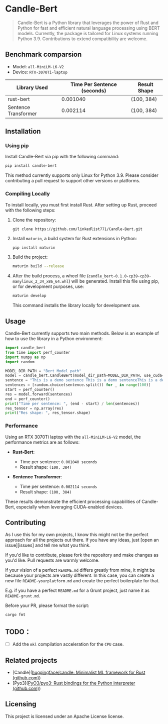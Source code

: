 # Candle-Bert
> Candle-Bert is a Python library that leverages the power of Rust and Python for fast and efficient natural language processing using BERT models. Currently, the package is tailored for Linux systems running Python 3.9. Contributions to extend compatibility are welcome.

## Benchmark comparsion

- Model:  `all-MiniLM-L6-V2`
- Device: `RTX-3070Ti-laptop`

| Library Used         | Time Per Sentence (seconds) | Result Shape |
| -------------------- | --------------------------- | ------------ |
| rust-bert            | 0.001040                    | (100, 384)   |
| Sentence Transformer | 0.002114                    | (100, 384)   |

## Installation

### Using pip

Install Candle-Bert via pip with the following command:

```bash
pip install candle-bert
```

This method currently supports only Linux for Python 3.9. Please consider contributing a pull request to support other versions or platforms.

### Compiling Locally

To install locally, you must first install Rust. After setting up Rust, proceed with the following steps:

1. Clone the repository:
   ```shell
   git clone https://github.com/linkedlist771/Candle-Bert.git
   ```

2. Install `maturin`, a build system for Rust extensions in Python:
   ```bash
   pip install maturin
   ```

3. Build the project:
   ```bash
   maturin build --release
   ```

4. After the build process, a wheel file (`candle_bert-0.1.0-cp39-cp39-manylinux_2_34_x86_64.whl`) will be generated. Install this file using pip, or for development purposes, use:
   ```bash
   maturin develop
   ```

   This command installs the library locally for development use.

## Usage

Candle-Bert currently supports two main methods. Below is an example of how to use the library in a Python environment:

```python
import candle_bert
from time import perf_counter
import numpy as np
import random

MODEL_DIR_PATH = "Bert Model path"
model = candle_bert.CandleBert(model_dir_path=MODEL_DIR_PATH, use_cuda=True, use_pth=True, approximate_gelu=False)
sentence = "This is a demo sentence This is a demo sentenceThis is a demo sentenceThis is a demo sentence"
sentences = [random.choice(sentence.split()) for _ in range(100)]
start = perf_counter()
res = model.forward(sentences)
end = perf_counter()
print("Time per sentence: ", (end - start) / len(sentences))
res_tensor = np.array(res)
print("Res shape: ", res_tensor.shape)
```

### Performance

Using an RTX 3070Ti laptop with the `all-MiniLM-L6-V2` model, the performance metrics are as follows:

- **Rust-Bert**:
  - Time per sentence: `0.001040 seconds`
  - Result shape: `(100, 384)`

- **Sentence Transformer**:
  - Time per sentence: `0.002114 seconds`
  - Result shape: `(100, 384)`

These results demonstrate the efficient processing capabilities of Candle-Bert, especially when leveraging CUDA-enabled devices.

## Contributing

As I use this for my own projects, I know this might not be the perfect approach
for all the projects out there. If you have any ideas, just
[open an issue][issues] and tell me what you think.

If you'd like to contribute, please fork the repository and make changes as
you'd like. Pull requests are warmly welcome.

If your vision of a perfect `README.md` differs greatly from mine, it might be
because your projects are vastly different. In this case, you can create a
new file `README-yourplatform.md` and create the perfect boilerplate for that.

E.g. if you have a perfect `README.md` for a Grunt project, just name it as
`README-grunt.md`.



Before your PR, please format the script:

```bash
cargo fmt
```

## TODO：

- [ ]  Add the `mkl` compilation acceleration for the `CPU` case.

## Related projects

- [Candle]([huggingface/candle: Minimalist ML framework for Rust (github.com)](https://github.com/huggingface/candle))
- [Pyo3]([PyO3/pyo3: Rust bindings for the Python interpreter (github.com)](https://github.com/PyO3/pyo3))

## Licensing

This project is licensed under an  Apache License license. 
